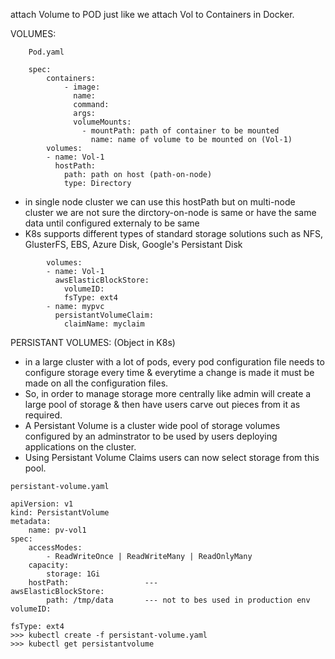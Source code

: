 attach Volume to POD just like we attach Vol to Containers in Docker.

VOLUMES:
```
    Pod.yaml
    
    spec:
        containers: 
            - image:
              name:
              command:
              args: 
              volumeMounts:
                - mountPath: path of container to be mounted
                  name: name of volume to be mounted on (Vol-1)
        volumes:
        - name: Vol-1
          hostPath: 
            path: path on host (path-on-node)
            type: Directory
``` 
- in single node cluster we can use this hostPath but on multi-node cluster we are not sure the dirctory-on-node is same or have the same data until configured externaly to be same
- K8s supports different types of standard storage solutions such as NFS, GlusterFS, EBS, Azure Disk, Google's Persistant Disk
```
        volumes:
        - name: Vol-1
          awsElasticBlockStore:
            volumeID:
            fsType: ext4
        - name: mypvc
          persistantVolumeClaim:
            claimName: myclaim
```
PERSISTANT VOLUMES: (Object in K8s)
- in a large cluster with a lot of pods, every pod configuration file needs to configure storage every time & everytime a change is made it must be made on all the configuration files.
- So, in order to manage storage more centrally like admin will create a large pool of storage & then have users carve out pieces from it as required.
- A Persistant Volume is a cluster wide pool of storage volumes configured by an adminstrator to be used by users deploying applications on the cluster.
- Using Persistant Volume Claims users can now select storage from this pool.  
```
persistant-volume.yaml

apiVersion: v1
kind: PersistantVolume
metadata:
    name: pv-vol1
spec: 
    accessModes:
        - ReadWriteOnce | ReadWriteMany | ReadOnlyMany
    capacity: 
        storage: 1Gi
    hostPath:                 ---                                        awsElasticBlockStore:
        path: /tmp/data       --- not to bes used in production env        volumeID:
                                                                           fsType: ext4
>>> kubectl create -f persistant-volume.yaml
>>> kubectl get persistantvolume
```